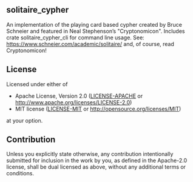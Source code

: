 ## solitaire_cypher

An implementation of the playing card based cypher created by
Bruce Schneier and featured in Neal Stephenson’s "Cryptonomicon".
Includes crate solitaire_cypher_cli for command line usage.
See: <https://www.schneier.com/academic/solitaire/> and, of course, read Cryptonomicon!

## License

Licensed under either of

* Apache License, Version 2.0
  ([LICENSE-APACHE](LICENSE-APACHE) or http://www.apache.org/licenses/LICENSE-2.0)
* MIT license
  ([LICENSE-MIT](LICENSE-MIT) or http://opensource.org/licenses/MIT)

at your option.

## Contribution

Unless you explicitly state otherwise, any contribution intentionally submitted
for inclusion in the work by you, as defined in the Apache-2.0 license, shall be
dual licensed as above, without any additional terms or conditions.
